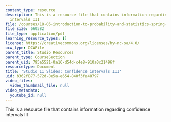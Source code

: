 ```yaml
---
content_type: resource
description: This is a resource file that contains information regarding confidence
  intervals III
file: /courses/18-05-introduction-to-probability-and-statistics-spring-2014/b362f877572d8e5ae654840f3fa48797_MIT18_05S14_studio11_slides.pdf
file_size: 660582
file_type: application/pdf
learning_resource_types: []
license: https://creativecommons.org/licenses/by-nc-sa/4.0/
ocw_type: OCWFile
parent_title: Studio Resources
parent_type: CourseSection
parent_uid: 795a5521-0a16-d54d-c4e8-910a0c21496f
resourcetype: Document
title: 'Studio 11 Slides: Confidence intervals III'
uid: b362f877-572d-8e5a-e654-840f3fa48797
video_files:
  video_thumbnail_file: null
video_metadata:
  youtube_id: null
---
```

This is a resource file that contains information regarding confidence intervals III